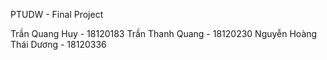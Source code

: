 PTUDW - Final Project 

Trần Quang Huy - 18120183
Trần Thanh Quang - 18120230
Nguyễn Hoàng Thái Dương - 18120336
